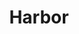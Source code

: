 ---
git: https://github.com/goharbor/harbor
logohandle: goharborio
sort: harbor
stackoverflow: https://stackoverflow.com/search?tab=newest&q=harbor
title: Harbor
twitter: https://x.com/project_harbor
website: https://goharbor.io/
---
